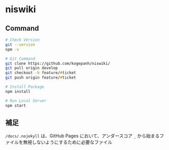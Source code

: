 # niswiki

## Command

```zsh
# Check Version
git --version
npm -v

# Git Command
git clone https://github.com/kogepanh/niswiki/
git pull origin develop
git checkout -b feature/#ticket
git push origin feature/#ticket

# Install Package
npm install

# Run Local Server
npm start
```

## 補足

`/docs/.nojekyll` は、GitHub Pages において、アンダースコア `_` から始まるファイルを無視しないようにするために必要なファイル
